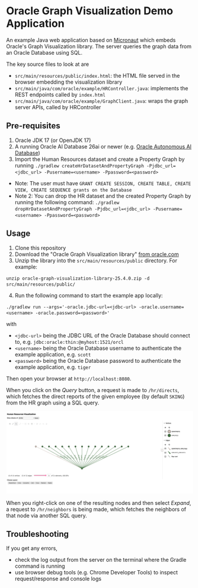 # Oracle Graph Visualization Demo Application 

An example Java web application based on [Micronaut](https://docs.micronaut.io/) which embeds Oracle's Graph
Visualization library. The server queries the graph data from an Oracle Database using SQL.

The key source files to look at are

* `src/main/resources/public/index.html`: the HTML file served in the browser embedding the visualization library
* `src/main/java/com/oracle/example/HRController.java`: implements the REST endpoints called by `index.html`
* `src/main/java/com/oracle/example/GraphClient.java`: wraps the graph server APIs, called by HRController


## Pre-requisites

1. Oracle JDK 17 (or OpenJDK 17)
2. A running Oracle AI Database 26ai or newer (e.g. [Oracle Autonomous AI Database](https://www.oracle.com/autonomous-database/))
3. Import the Human Resources dataset and create a Property Graph by running `./gradlew createHrDatasetAndPropertyGraph -Pjdbc_url=<jdbc_url> -Pusername=<username> -Ppassword=<password>`

* Note: The user must have `GRANT CREATE SESSION, CREATE TABLE, CREATE VIEW, CREATE SEQUENCE grants on the Database`
* Note 2: You can drop the HR dataset and the created Property Graph by running the following command: `./gradlew dropHrDatasetAndPropertyGraph -Pjdbc_url=<jdbc_url> -Pusername=<username> -Ppassword=<password>`

## Usage

1. Clone this repository 
2. Download the "Oracle Graph Visualization library" [from oracle.com](https://www.oracle.com/database/technologies/spatialandgraph/property-graph-features/graph-server-and-client/graph-server-and-client-downloads.html)
3. Unzip the library into the `src/main/resources/public` directory. For example:

```
unzip oracle-graph-visualization-library-25.4.0.zip -d src/main/resources/public/
```

4. Run the following command to start the example app locally:

```
./gradlew run --args='-oracle.jdbc-url=<jdbc-url> -oracle.username=<username> -oracle.password=<password>'
```

with

* `<jdbc-url>` being the JDBC URL of the Oracle Database should connect to, e.g. `jdbc:oracle:thin:@myhost:1521/orcl` 
* `<username>` being the Oracle Database username to authenticate the example application, e.g. `scott`
* `<password>` being the Oracle Database password to authenticate the example application, e.g. `tiger`

Then open your browser at `http://localhost:8080`.

When you click on the <em>Query</em> button, a request is made to `/hr/directs`, which fetches the direct reports of 
the given employee (by default `SKING`) from the HR graph using a SQL query. 

![](screenshot.jpg)

When you right-click on one of the resulting nodes and then select <em>Expand</em>, a request to `/hr/neighbors` is being 
made, which fetches the neighbors of that node via another SQL query.

## Troubleshooting

If you get any errors, 
* check the log output from the server on the terminal where the Gradle command is running
* use browser debug tools (e.g. Chrome Developer Tools) to inspect request/response and console logs